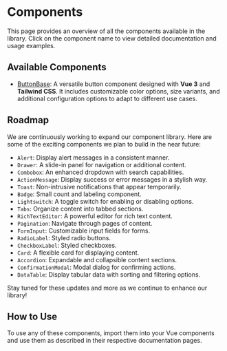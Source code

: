 # Components

This page provides an overview of all the components available in the library. Click on the component name to view detailed documentation and usage examples.

## Available Components

- [ButtonBase](/components/button-base): A versatile button component designed with **Vue 3** and **Tailwind CSS**. It includes customizable color options, size variants, and additional configuration options to adapt to different use cases.

## Roadmap

We are continuously working to expand our component library. Here are some of the exciting components we plan to build in the near future:

- `Alert`: Display alert messages in a consistent manner.
- `Drawer`: A slide-in panel for navigation or additional content.
- `Combobox`: An enhanced dropdown with search capabilities.
- `ActionMessage`: Display success or error messages in a stylish way.
- `Toast`: Non-intrusive notifications that appear temporarily.
- `Badge`: Small count and labeling component.
- `Lightswitch`: A toggle switch for enabling or disabling options.
- `Tabs`: Organize content into tabbed sections.
- `RichTextEditor`: A powerful editor for rich text content.
- `Pagination`: Navigate through pages of content.
- `FormInput`: Customizable input fields for forms.
- `RadioLabel`: Styled radio buttons.
- `CheckboxLabel`: Styled checkboxes.
- `Card`: A flexible card for displaying content.
- `Accordion`: Expandable and collapsible content sections.
- `ConfirmationModal`: Modal dialog for confirming actions.
- `DataTable`: Display tabular data with sorting and filtering options.

Stay tuned for these updates and more as we continue to enhance our library!

## How to Use

To use any of these components, import them into your Vue components and use them as described in their respective documentation pages.
